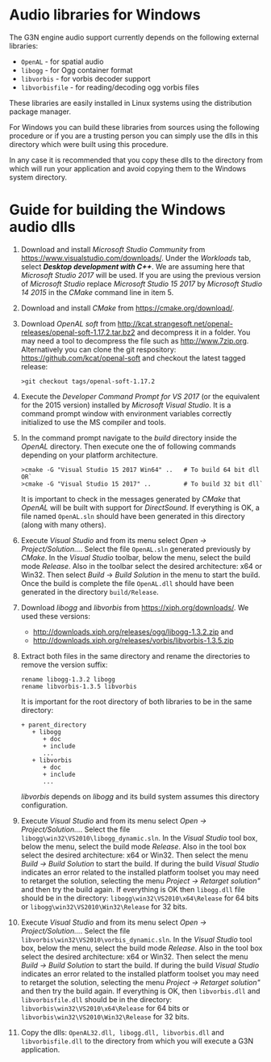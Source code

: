 # Audio libraries for Windows

The G3N engine audio support currently depends on the following external libraries:

- `OpenAL`        - for spatial audio
- `libogg`        - for Ogg container format
- `libvorbis`     - for vorbis decoder support
- `libvorbisfile` - for reading/decoding ogg vorbis files

These libraries are easily installed in Linux systems using the distribution package manager.

For Windows you can build these libraries from sources using the following procedure
or if you are a trusting person you can simply use the dlls in this directory which were
built using this procedure.

In any case it is recommended that you copy these dlls to the directory from which will
run your application and avoid copying them to the Windows system directory.

# Guide for building the Windows audio dlls

1. Download and install *Microsoft Studio Community* from https://www.visualstudio.com/downloads/.
   Under the *Workloads* tab, select ***Desktop development with C++***.
   We are assuming here that *Microsoft Studio 2017* will be used. If you are using the previous
   version of *Microsoft Studio* replace *Microsoft Studio 15 2017* by *Microsoft Studio 14 2015*
   in the *CMake* command line in item 5.

2. Download and install *CMake* from https://cmake.org/download/.

3. Download *OpenAL soft* from http://kcat.strangesoft.net/openal-releases/openal-soft-1.17.2.tar.bz2
   and decompress it in a folder. You may need a tool to decompress the file such as http://www.7zip.org.
   Alternatively you can clone the git respository: https://github.com/kcat/openal-soft
   and checkout the latest tagged release:
   ```
   >git checkout tags/openal-soft-1.17.2
   ```

4. Execute the *Developer Command Prompt for VS 2017* (or the equivalent for the 2015 version)
   installed by *Microsoft Visual Studio*.
   It is a command prompt window with environment variables correctly initialized to use
   the MS compiler and tools.

5. In the command prompt navigate to the *build* directory inside the *OpenAL* directory.
   Then execute one the of following commands depending on your platform architecture.
   ```
   >cmake -G "Visual Studio 15 2017 Win64" ..   # To build 64 bit dll OR`
   >cmake -G "Visual Studio 15 2017" ..         # To build 32 bit dll`
   ```
   It is important to check in the messages generated by *CMake* that *OpenAL* will be built
   with support for *DirectSound*.
   If everything is OK, a file named `OpenAL.sln` should have been generated in this
   directory (along with many others).

6. Execute *Visual Studio* and from its menu select *Open -> Project/Solution...*.
   Select the file `OpenAL.sln` generated previously by *CMake*.
   In the *Visual Studio* toolbar, below the menu, select the build mode *Release*. 
   Also in the toolbar select the desired architecture: x64 or Win32.
   Then select *Build* -> *Build Solution* in the menu to start the build.
   Once the build is complete the file `OpenAL.dll` should have been generated in the directory `build/Release`.
    
7. Download *libogg* and *libvorbis* from https://xiph.org/downloads/.
   We used these versions:
   - http://downloads.xiph.org/releases/ogg/libogg-1.3.2.zip and
   - http://downloads.xiph.org/releases/vorbis/libvorbis-1.3.5.zip

8. Extract both files in the same directory and rename the directories to remove the version suffix:
   ```
   rename libogg-1.3.2 libogg
   rename libvorbis-1.3.5 libvorbis
   ```

   It is important for the root directory of both libraries to be in the same directory:
   ```
   + parent_directory
      + libogg
         + doc
         + include
         ...
      + libvorbis
         + doc
         + include
         ...
   ```
   *libvorbis* depends on *libogg* and its build system assumes this directory configuration.

9. Execute *Visual Studio* and from its menu select *Open -> Project/Solution...*.
   Select the file `libogg\win32\VS2010\libogg_dynamic.sln`.
   In the *Visual Studio* tool box, below the menu, select the build mode *Release*. 
   Also in the tool box select the desired architecture: x64 or Win32.
   Then select the menu *Build -> Build Solution* to start the build.
   If during the build *Visual Studio* indicates an error related to
   the installed platform toolset you may need to retarget the solution,
   selecting the menu *Project -> Retarget solution"* and then try the build again.
   If everything is OK then `libogg.dll` file should be in the directory:
   `libogg\win32\VS2010\x64\Release` for 64 bits or
   `libogg\win32\VS2010\Win32\Release` for 32 bits.

10. Execute *Visual Studio* and from its menu select *Open -> Project/Solution...*.
   Select the file `libvorbis\win32\VS2010\vorbis_dynamic.sln`.
   In the *Visual Studio* tool box, below the menu, select the build mode *Release*. 
   Also in the tool box select the desired architecture: x64 or Win32.
   Then select the menu *Build -> Build Solution* to start the build.
   If during the build *Visual Studio* indicates an error related to
   the installed platform toolset you may need to retarget the solution,
   selecting the menu *Project -> Retarget solution"* and then try the build again.
   If everything is OK, then `libvorbis.dll` and `libvorbisfile.dll` should be in the directory:
   `libvorbis\win32\VS2010\x64\Release` for 64 bits or
   `libvorbis\win32\VS2010\Win32\Release` for 32 bits.

11. Copy the dlls: `OpenAL32.dll, libogg.dll, libvorbis.dll` and `libvorbisfile.dll`
    to the directory from which you will execute a G3N application.




